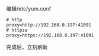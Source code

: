 编辑/etc/yum.conf

```shell
# http
proxy=http://192.168.0.197:41091
# httpsa
proxy=https://192.168.0.197:41091
```

完成后，立刻刷新

